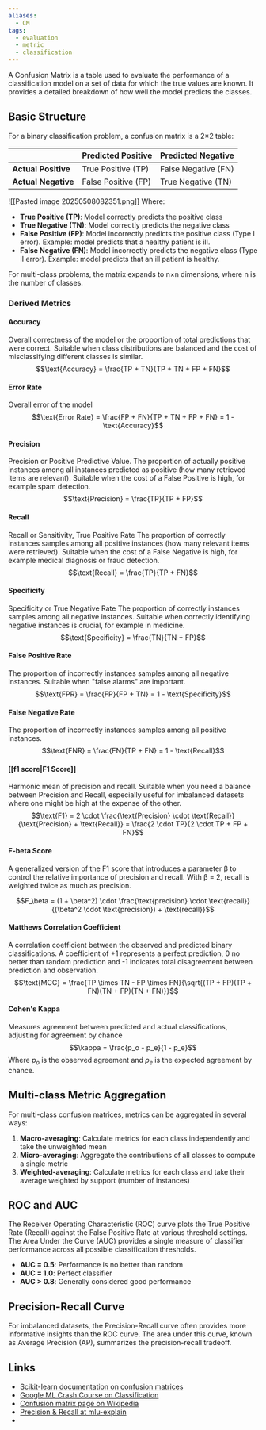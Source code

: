 ```yaml
---
aliases:
  - CM
tags:
  - evaluation
  - metric
  - classification
---
```

A Confusion Matrix is a table used to evaluate the performance of a classification model on a set of data for which the true values are known. It provides a detailed breakdown of how well the model predicts the classes.
## Basic Structure

For a binary classification problem, a confusion matrix is a 2×2 table:

|                    | Predicted Positive   | Predicted Negative   |
|--------------------|----------------------|----------------------|
| **Actual Positive**| True Positive (TP)   | False Negative (FN)  |
| **Actual Negative**| False Positive (FP)  | True Negative (TN)   |
![[Pasted image 20250508082351.png]]
Where:
- **True Positive (TP)**: Model correctly predicts the positive class
- **True Negative (TN)**: Model correctly predicts the negative class
- **False Positive (FP)**: Model incorrectly predicts the positive class (Type I error). Example: model predicts that a healthy patient is ill.
- **False Negative (FN)**: Model incorrectly predicts the negative class (Type II error). Example: model predicts that an ill patient is healthy.

For multi-class problems, the matrix expands to n×n dimensions, where n is the number of classes.

### Derived Metrics
#### Accuracy
Overall correctness of the model or the proportion of total predictions that were correct. Suitable when class distributions are balanced and the cost of misclassifying different classes is similar.
   $$\text{Accuracy} = \frac{TP + TN}{TP + TN + FP + FN}$$

#### Error Rate
Overall error of the model
   $$\text{Error Rate} = \frac{FP + FN}{TP + TN + FP + FN} = 1 - \text{Accuracy}$$


#### Precision
Precision or Positive Predictive Value.
The proportion of actually positive instances among all instances predicted as positive (how many retrieved items are relevant). Suitable when the cost of a False Positive is high, for example spam detection.
   $$\text{Precision} = \frac{TP}{TP + FP}$$
#### Recall
Recall or Sensitivity, True Positive Rate
The proportion of correctly instances samples among all positive instances (how many relevant items were retrieved). Suitable when the cost of a False Negative is high, for example medical diagnosis or fraud detection.
   $$\text{Recall} = \frac{TP}{TP + FN}$$
#### Specificity
Specificity or True Negative Rate
The proportion of correctly instances samples among all negative instances. Suitable when correctly identifying negative instances is crucial, for example in medicine.
   $$\text{Specificity} = \frac{TN}{TN + FP}$$

#### False Positive Rate
The proportion of incorrectly instances samples among all negative instances. Suitable when "false alarms" are important.
   $$\text{FPR} = \frac{FP}{FP + TN} = 1 - \text{Specificity}$$

#### False Negative Rate
The proportion of incorrectly instances samples among all positive instances.
   $$\text{FNR} = \frac{FN}{TP + FN} = 1 - \text{Recall}$$

#### [[f1 score|F1 Score]]
Harmonic mean of precision and recall. Suitable when you need a balance between Precision and Recall, especially useful for imbalanced datasets where one might be high at the expense of the other.
   $$\text{F1} = 2 \cdot \frac{\text{Precision} \cdot \text{Recall}}{\text{Precision} + \text{Recall}} = \frac{2 \cdot TP}{2 \cdot TP + FP + FN}$$

#### F-beta Score
A generalized version of the F1 score that introduces a parameter β to control the relative importance of precision and recall. With β = 2, recall is weighted twice as much as precision.

$$F_\beta = (1 + \beta^2) \cdot \frac{\text{precision} \cdot \text{recall}}{(\beta^2 \cdot \text{precision}) + \text{recall}}$$

#### Matthews Correlation Coefficient
A correlation coefficient between the observed and predicted binary classifications. A coefficient of +1 represents a perfect prediction, 0 no better than random prediction and -1 indicates total disagreement between prediction and observation.
   $$\text{MCC} = \frac{TP \times TN - FP \times FN}{\sqrt{(TP + FP)(TP + FN)(TN + FP)(TN + FN)}}$$

#### Cohen's Kappa
Measures agreement between predicted and actual classifications, adjusting for agreement by chance
    $$\kappa = \frac{p_o - p_e}{1 - p_e}$$
    Where $p_o$ is the observed agreement and $p_e$ is the expected agreement by chance.

## Multi-class Metric Aggregation

For multi-class confusion matrices, metrics can be aggregated in several ways:

1. **Macro-averaging**: Calculate metrics for each class independently and take the unweighted mean
2. **Micro-averaging**: Aggregate the contributions of all classes to compute a single metric
3. **Weighted-averaging**: Calculate metrics for each class and take their average weighted by support (number of instances)
## ROC and AUC

The Receiver Operating Characteristic (ROC) curve plots the True Positive Rate (Recall) against the False Positive Rate at various threshold settings. The Area Under the Curve (AUC) provides a single measure of classifier performance across all possible classification thresholds.

- **AUC = 0.5**: Performance is no better than random
- **AUC = 1.0**: Perfect classifier
- **AUC > 0.8**: Generally considered good performance

## Precision-Recall Curve

For imbalanced datasets, the Precision-Recall curve often provides more informative insights than the ROC curve. The area under this curve, known as Average Precision (AP), summarizes the precision-recall tradeoff.

## Links
- [Scikit-learn documentation on confusion matrices](https://scikit-learn.org/stable/modules/model_evaluation.html#confusion-matrix)
- [Google ML Crash Course on Classification](https://developers.google.com/machine-learning/crash-course/classification/precision-and-recall)
- [Confusion matrix page on Wikipedia](https://en.wikipedia.org/wiki/Confusion_matrix)
- [Precision & Recall at mlu-explain](https://mlu-explain.github.io/precision-recall/)
- 
